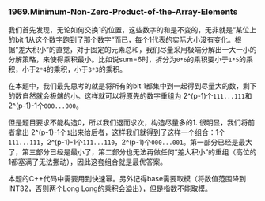 ### 1969.Minimum-Non-Zero-Product-of-the-Array-Elements

我们首先发现，无论如何交换1的位置，这些数字的和是不变的，无非就是“某位上的bit 1从这个数字跑到了那个数字”而已，每个1代表的实际大小没有变化。根据“差大积小”的直觉，对于固定的元素总和，我们尽量采用极端分解出一大一小的分解策略，来使得乘积最小。比如说sum=6时，拆分为```0*6```的乘积要小于```1*5```的乘积，小于```2*4```的乘积，小于```3*3```的乘积。

在本题中，我们最先思考的就是将所有的bit 1都集中到一起得到尽量大的数，剩下的数自然就会极端的小。这样就可以将原先的数字重组为 2^(p-1)个```111...111```和 2^(p-1)-1个```000...000```。

但是题目要求不能构造0，所以我们退而求次，构造尽量多的1. 很明显，我们将前者拿出 2^(p-1)-1个```1```出来给后者，这样我们就得到了这样一个组合：1个```111...111```，2^(p-1)-1个```111...110```，2^(p-1)个```000...001```。第一部分已经是最大了，第三部分已经是最小了，第二部分也无法再做任何“差大积小”的重组（高位的1都塞满了无法挪动），因此这套组合就是最优答案。

本题的C++代码中需要用到快速幂。另外记得base需要取模（将数值范围降到INT32，否则两个Long Long的乘积会溢出），但是指数不能取模。
